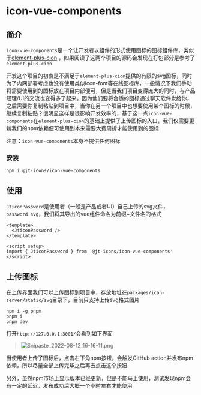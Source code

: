 # icon-vue-components

## 简介

`icon-vue-components`是一个让开发者以组件的形式使用图标的图标组件库，类似于[element-plus-cion](https://github.com/element-plus/element-plus-icons) ，如果阅读了这两个项目的源码会发现在打包部分是参考了`element-plus-cion`

开发这个项目的初衷是不满足于`element-plus-cion`提供的有限的svg图标，同时为了内网部署考虑也没有使用类似icon-font等在线图标库，一般情况下我们手动将需要使用到的图标放在项目内部便可，但是当我们项目变得庞大的同时，与产品经理/UI的交流也变得多了起来，因为他们要将合适的图标通过聊天软件发给你，之后需要你复制粘贴到项目中，当你在另一个项目中也想要使用某个图标的时候，继续复制粘贴？很明显这样是很影响开发效率的，基于这一点`icon-vue-components`在`element-plus-cion`的基础上提供了上传图标的入口，我们仅需要更新我们的npm依赖便可使用到本来需要大费周折才能使用到的图标

注意：`icon-vue-components`本身不提供任何图标

### 安装

```
npm i @jt-icons/icon-vue-components
```

## 使用

`JticonPassword`是使用者（一般是产品或者UI）自己上传的svg文件，`password.svg`，我们将其导出的vue组件命名为前缀+文件名的格式

```
<template>
  <JticonPassword />
</template>

<script setup>
import { JticonPassword } from '@jt-icons/icon-vue-components'
</script>
```

## 上传图标

在上传界面我们可以上传图标到项目中，存放地址在`packages/icon-server/static/svg`目录下，目前只支持上传svg格式图片

```
npm i -g pnpm
pnpm i
pnpm dev
```

打开`http://127.0.0.1:3001/`会看到如下界面

> ![Snipaste_2022-08-12_16-16-11.png](https://s2.loli.net/2022/08/12/gBzeulPRykW14oQ.png)

当使用者上传了图标后，点击右下角npm按钮，会触发GitHub action并发布npm依赖，所以尽量全部上传完毕之后再去点击这个按钮

另外，虽然npm市场上显示版本已经更新，但是不能马上使用，测试发现npm会有一定的延迟，发布成功后大概一个小时左右才能使用